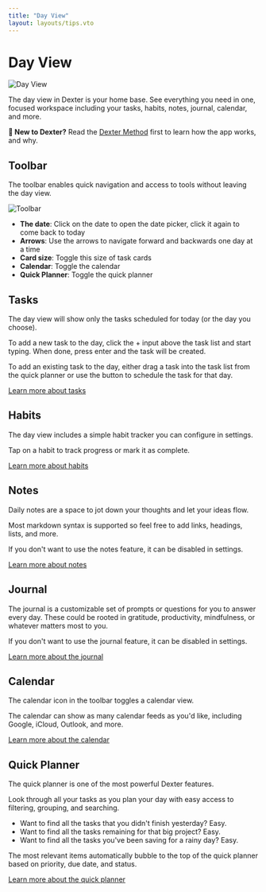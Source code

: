 ```yaml
---
title: "Day View"
layout: layouts/tips.vto
---
```


# Day View

![Day View](/assets/tips/day.png)

The day view in Dexter is your home base. See everything you need in one, focused workspace including your tasks, habits, notes, journal, calendar, and more.

**👋 New to Dexter?** Read the [Dexter Method](/method) first to learn how the app works, and why.

## Toolbar

The toolbar enables quick navigation and access to tools without leaving the day view.

![Toolbar](/assets/tips/day-toolbar.png)

- **The date**: Click on the date to open the date picker, click it again to come back to today
- <i class="ph-bold ph-caret-left"></i><i class="ph-bold ph-caret-right"></i> **Arrows**: Use the arrows to navigate forward and backwards one day at a time
- <i class="ph-bold ph-resize"></i> **Card size**: Toggle this size of task cards
- <i class="ph-bold ph-calendar-blank"></i> **Calendar**: Toggle the calendar
- <i class="ph-bold ph-square-half"></i> **Quick Planner**: Toggle the quick planner

## Tasks

The day view will show only the tasks scheduled for today (or the day you choose).

To add a new task to the day, click the + input above the task list and start typing. When done, press enter and the task will be created.

To add an existing task to the day, either drag a task into the task list from the quick planner or use the <i class="ph-bold ph-dots-three-outline-vertical"></i> button to schedule the task for that day.

[Learn more about tasks](/tips/tasks)

## Habits

The day view includes a simple habit tracker you can configure in settings.

Tap on a habit to track progress or mark it as complete.

[Learn more about habits](/tips/habits)

## Notes

Daily notes are a space to jot down your thoughts and let your ideas flow.

Most markdown syntax is supported so feel free to add links, headings, lists, and more.

If you don't want to use the notes feature, it can be disabled in settings.

[Learn more about notes](/tips/notes)

## Journal

The journal is a customizable set of prompts or questions for you to answer every day. These could be rooted in gratitude, productivity, mindfulness, or whatever matters most to you.

If you don't want to use the journal feature, it can be disabled in settings.

[Learn more about the journal](/tips/journal)

## Calendar

The calendar icon in the toolbar toggles a calendar view.

The calendar can show as many calendar feeds as you'd like, including Google, iCloud, Outlook, and more.

[Learn more about the calendar](/tips/calendar)

## Quick Planner

The quick planner is one of the most powerful Dexter features.

Look through all your tasks as you plan your day with easy access to filtering, grouping, and searching.

- Want to find all the tasks that you didn't finish yesterday? Easy.
- Want to find all the tasks remaining for that big project? Easy.
- Want to find all the tasks you've been saving for a rainy day? Easy.

The most relevant items automatically bubble to the top of the quick planner based on priority, due date, and status.

[Learn more about the quick planner](/tips/quick-planner)
